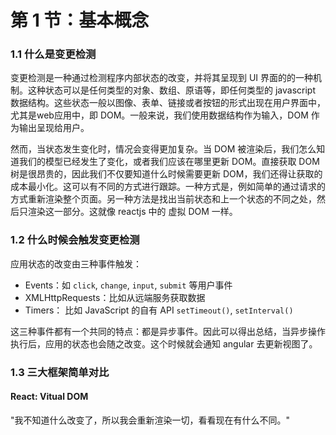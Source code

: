 # 第 1 节：基本概念

### 1.1 什么是变更检测

  变更检测是一种通过检测程序内部状态的改变，并将其呈现到 UI 界面的的一种机制。这种状态可以是任何类型的对象、数组、原语等，即任何类型的 javascript 数据结构。这些状态一般以图像、表单、链接或者按钮的形式出现在用户界面中，尤其是web应用中，即 DOM。一般来说，我们使用数据结构作为输入，DOM 作为输出呈现给用户。
  
  然而，当状态发生变化时，情况会变得更加复杂。当 DOM 被渲染后，我们怎么知道我们的模型已经发生了变化，或者我们应该在哪里更新 DOM。直接获取 DOM 树是很昂贵的，因此我们不仅要知道什么时候需要更新 DOM，我们还得让获取的成本最小化。这可以有不同的方式进行跟踪。一种方式是，例如简单的通过请求的方式重新渲染整个页面。另一种方法是找出当前状态和上一个状态的不同之处，然后只渲染这一部分。这就像 reactjs 中的 虚拟 DOM 一样。

### 1.2 什么时候会触发变更检测

  应用状态的改变由三种事件触发：

  - Events：如 `click`, `change`, `input`, `submit` 等用户事件
  - XMLHttpRequests：比如从远端服务获取数据
  - Timers： 比如 JavaScript 的自有 API `setTimeout()`, `setInterval()` 

  这三种事件都有一个共同的特点：都是异步事件。因此可以得出总结，当异步操作执行后，应用的状态也会随之改变。这个时候就会通知 angular 去更新视图了。

### 1.3 三大框架简单对比

  #### React: Vitual DOM

  "我不知道什么改变了，所以我会重新渲染一切，看看现在有什么不同。"
  


  

